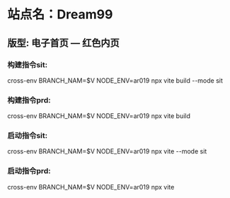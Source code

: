 # 站点名：Dream99

## 版型: 电子首页 — 红色内页

### 构建指令sit:
cross-env BRANCH_NAM=$V NODE_ENV=ar019 npx vite build --mode sit

### 构建指令prd:
cross-env BRANCH_NAM=$V NODE_ENV=ar019 npx vite build

### 启动指令sit:
cross-env BRANCH_NAM=$V NODE_ENV=ar019 npx vite --mode sit

### 启动指令prd:
cross-env BRANCH_NAM=$V NODE_ENV=ar019 npx vite
